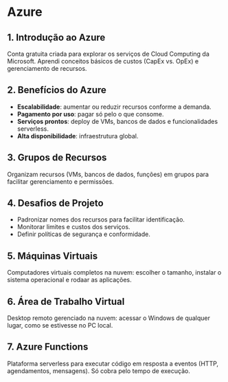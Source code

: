 # Azure

## 1. Introdução ao Azure

Conta gratuita criada para explorar os serviços de Cloud Computing da Microsoft. Aprendi conceitos básicos de custos (CapEx vs. OpEx) e gerenciamento de recursos.

## 2. Benefícios do Azure

* **Escalabilidade**: aumentar ou reduzir recursos conforme a demanda.
* **Pagamento por uso**: pagar só pelo o que consome.
* **Serviços prontos**: deploy de VMs, bancos de dados e funcionalidades serverless.
* **Alta disponibilidade**: infraestrutura global.

## 3. Grupos de Recursos

Organizam recursos (VMs, bancos de dados, funções) em grupos para facilitar gerenciamento e permissões.

## 4. Desafios de Projeto

* Padronizar nomes dos recursos para facilitar identificação.
* Monitorar limites e custos dos serviços.
* Definir políticas de segurança e conformidade.

## 5. Máquinas Virtuais

Computadores virtuais completos na nuvem: escolher o tamanho, instalar o sistema operacional e rodaar as aplicações.

## 6. Área de Trabalho Virtual

Desktop remoto gerenciado na nuvem: acessar o Windows de qualquer lugar, como se estivesse no PC local.

## 7. Azure Functions

Plataforma serverless para executar código em resposta a eventos (HTTP, agendamentos, mensagens). Só cobra pelo tempo de execução.
